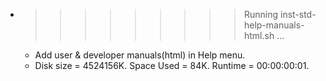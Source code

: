 * >>>>>>>>> Running inst-std-help-manuals-html.sh ...
  * Add user & developer manuals(html) in Help menu.
  * Disk size = 4524156K. Space Used = 84K. Runtime = 00:00:00:01.
